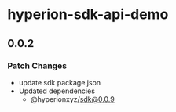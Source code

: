 # hyperion-sdk-api-demo

## 0.0.2

### Patch Changes

- update sdk package.json
- Updated dependencies
  - @hyperionxyz/sdk@0.0.9
